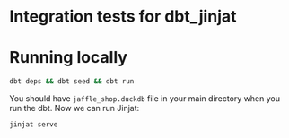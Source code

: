 # Integration tests for dbt_jinjat

# Running locally

```bash
dbt deps && dbt seed && dbt run
```

You should have `jaffle_shop.duckdb` file in your main directory when you run the dbt. Now we can run Jinjat:


```
jinjat serve
```